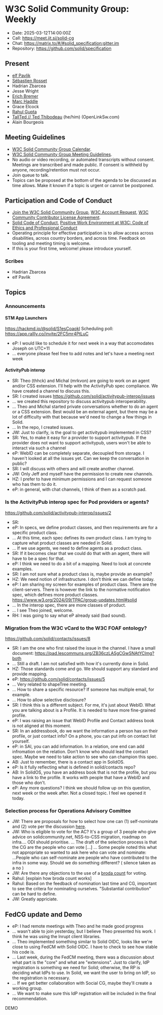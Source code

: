 # W3C Solid Community Group: Weekly

* Date: 2025-03-12T14:00:00Z
* Call: https://meet.jit.si/solid-cg
* Chat: https://matrix.to/#/#solid_specification:gitter.im
* Repository: https://github.com/solid/specification

## Present
* [elf Pavlik](https://elf-pavlik.hackers4peace.net)
* [Sébastien Rosset](https://activitypods.org)
* Hadrian Zbarcea
* Jesse Wright
* [Erich Bremer](https://ebremer.com)
* [Marc Haddle](marc.haddle@datasolids.com)
* Grace Elcock
* [Rahul Gupta](https://cxres.pages.dev/profile#i)
* [TallTed // Ted Thibodeau](https://github.com/TallTed/) (he/him) (OpenLinkSw.com)
* Alain Bourgeois

## Meeting Guidelines
* [W3C Solid Community Group Calendar](https://www.w3.org/groups/cg/solid/calendar).
* [W3C Solid Community Group Meeting Guidelines](https://github.com/w3c-cg/solid/blob/main/meetings/README.md).
* No audio or video recording, or automated transcripts without consent. Meetings are transcribed and made public. If consent is withheld by anyone, recording/retention must not occur.
* Join queue to talk.
* Topics can be proposed at the bottom of the agenda to be discussed as time allows. Make it known if a topic is urgent or cannot be postponed.

## Participation and Code of Conduct
* [Join the W3C Solid Community Group](https://www.w3.org/community/solid/join), [W3C Account Request](http://www.w3.org/accounts/request), [W3C Community Contributor License Agreement](https://www.w3.org/community/about/agreements/cla/).
* [Solid Code of Conduct](https://github.com/solid/process/blob/main/code-of-conduct.md), [Positive Work Environment at W3C: Code of Ethics and Professional Conduct](https://www.w3.org/Consortium/cepc/)
* Operating principle for effective participation is to allow access across disabilities, across country borders, and across time. Feedback on tooling and meeting timing is welcome.
* If this is your first time, welcome! please introduce yourself.


### Scribes

* Hadrian Zbarcea
* elf Pavlik

## Topics

### Announcements

#### STM App Launchers

https://hackmd.io/@solid/S1esCoaokl
Scheduling poll: https://app.rallly.co/invite/2FC5mr4PtLuC

* eP: I would like to schedule it for next week in a way that accomodates Joseph on UTC+11
* ... everyone please feel free to add notes and let's have a meeting next week

#### ActivityPub interop

* SR: Theo (thhck) and Michal (mrkvon) are going to work on an agent and/or CSS extension. I'll help with the ActivityPub spec compliance. We have created a channel to discuss this.
* SR: I created issues https://github.com/solid/activitypub-interop/issues
* ... we created this repository to discuss activitypub interoperability.
* ... Theo and Michal started private conversations whether to do an agent or a CSS extension. Best would be an external agent, but there may be a lot of difficulty with that because we'd need to change a few things in Solid.
* ... In the repo, I created issues.
* JW: Just to clarify, is the goal to get activitypub implemented in CSS?
* SR: Yes, to make it easy for a provider to support activitypub. If the provider does not want to support activitypub, users won't be able to interact via such a channel
* eP: WebID can be completely separate, decoupled from storage. I haven't looked at all the issues yet. Can we keep the conversation in public?
* SR: I will discuss with others and will create another channel.
* JW: Only Jeff and myself have the permission to create new channels.
* HZ: I prefer to have minimum permissions and I can request someone who has them to do it.
* eP: in general, with chat channels, I think of them as a scratch pad.


### Is the ActivityPub interop spec for Pod providers or agents?

https://github.com/solid/activitypub-interop/issues/2

* SR:
* eP: In specs, we define product classes, and then requirements are for a specific product class.
* ... At this time, each spec defines its own product class. I am trying to capture what product classes are needed in Solid.
* ... If we use agents, we need to define agents as a product class.
* SR: If it becomes clear that we could do that with an agent, there will have to be a spec for that.
* eP: I think we need to do a bit of a mapping. Need to look at concrete examples.
* SR: I am not sure what a product class is, maybe provide an example?
* HZ: We need notion of infrastructure. I don't think we can define today.
* eP: I am sharing my screen for examples of product class. There are the client-servers. There is however the link to the normative notification spec, which defines more product classes.
https://www.w3.org/2024/09/TPAC/group-updates.html#solid
* ... In the interop spec, there are more classes of product.
* ... I see Theo joined, welcome.
* RH: I was going to say what eP already said (bad sound).

### Migration from the W3C vCard to the W3C FOAF ontology?

https://github.com/solid/contacts/issues/8

* SR: I am the one who first raised the issue in the channel. I have a small document:
https://pad.lescommuns.org/ZB36czLASgCGwSNAtYClmg?both
* ... Still a draft. I am not satisfied with how it's currently done in Solid.
* HZ: Those standards come and go. We should support any standard and provide mapping.
* eP: https://github.com/solid/contacts/issues/5
* ... Very related to shapeTree meeting.
* ... How to share a specific resource? If someone has multiple email, for example.
* ... How to allow selective disclosure?
* SR: I think this is a different subject. For me, it's just about WebID. What you are talking about is a Profile. It is needed to have more fine-grained profile.
* eP: I was raising an issue that WebID Profile and Contact address book is not aligned at this moment.
* SR: In an addressbook, do we want the information a person has on their profile, or just contact info? On a phone, you can put info on contact list yourself.
* eP: in SAI, you can add information. In a relation, one end can add infromation on the relation. Don't know who should lead the contact spec. Maybe we need to take action to see who can champion this spec.
* AB: Just to remember, there is a contact app in SolidOS.
* eP: Is it fully reflecting what is defined in solid/contacts repo?
* AB: In SolidOS, you have an address book that is not the profile, but you have a link to the profile. It works with people that have a WebID and those who don't.
* eP: Any more questions? I think we should follow up on this question, next week or the week after. Not a closed topic. I feel we opened it today.


### Selection process for Operations Advisory Comittee
* JW: There are proposals for how to select how one can (1) self-nominate and (2) vote per the discussion [here](https://github.com/solid/odi-governance/pull/20#discussion_r1989956669).
* JW: Who is eligible to vote for the AC? It's a group of 3 people who give advice on solidcommunity.net, NSS-to-CSS migration, roadmap on infra.... ODI should prioritise.
  ... The draft of the selection process is that the CG are the people who can vote [...]
  ... Some people noted this what not appropriate so wanted to ask here who can vote and nominate:
  ...People who can self-nominate are people who have contributed to the infra in some way. Should we do something different?
( silence taken as a no )
* JW: Are there any objections to the use of a [broda count](https://github.com/solid/odi-governance/pull/20#discussion_r1987117784) for voting.
* Rahul: [explain how broda count works]
* Rahul: Based on the feedback of nomination last time and CG, important to see the critera for nominating ourselves. "Substantial contribution" can be hard to define.
* JW: Greatly appriciate.

## FedCG update and Demo

* eP: I had remote meetings with Theo and he made good progress
* ... wasn't able to join yesterday, but I believe Theo presented his work. I think he was using the Inrupt client libraries.
* ... Theo implemented something similar to Solid OIDC, looks like we're close to using FedCM with Solid OIDC. I have to check to see how stable his code is.
* ... Last week, during the FedCM meeting, there was a discussion about what part is the "core" and what are "extensions". Just to clarify, IdP registration is something we need for Solid; otherwise, the RP is deciding what IdPs to use. In Solid, we want the user to bring on IdP, so the registration is necessary.
* ... If we get better collaboration with Social CG, maybe they'll create a working group.
* ... We want to make sure this IdP registration will be included in the final recommendation.

DEMO
